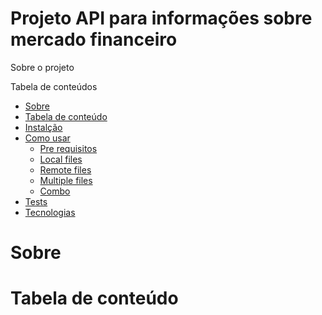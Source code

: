 # Projeto API para informações sobre mercado financeiro

<p align=*center*>Sobre o projeto<p>

Tabela de conteúdos

* [Sobre](#sobre)
* [Tabela de conteúdo](#tabela-de-conteúdo)
* [Instalção](#instalação)
* [Como usar](#como-usar)
  * [Pre requisitos](#pre-requisitos)
  * [Local files](#local-files)
  * [Remote files](#remote-files)
  * [Multiple files](#multiple-files)
  * [Combo](#combo)
* [Tests](#tests)
* [Tecnologias](#tecnologias)

# Sobre
<p>

# Tabela de conteúdo
